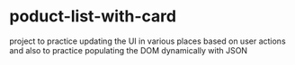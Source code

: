 # poduct-list-with-card
 project to practice updating the UI in various places based on user actions and also to practice populating the DOM dynamically with JSON
